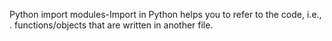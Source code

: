 Python import modules-Import in Python helps you to refer to the code, i.e., . functions/objects that are written in another file.
